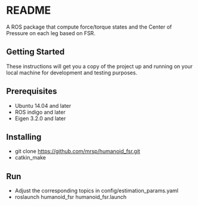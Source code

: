 # README
A ROS package that compute force/torque states and the Center of Pressure on each leg based on FSR.

## Getting Started
These instructions will get you a copy of the project up and running on your local machine for development and testing purposes.


## Prerequisites
* Ubuntu 14.04 and later
* ROS indigo and later
* Eigen 3.2.0 and later


## Installing
* git clone https://github.com/mrsp/humanoid_fsr.git
* catkin_make


## Run
* Adjust the corresponding topics in config/estimation_params.yaml
* roslaunch humanoid_fsr humanoid_fsr.launch
